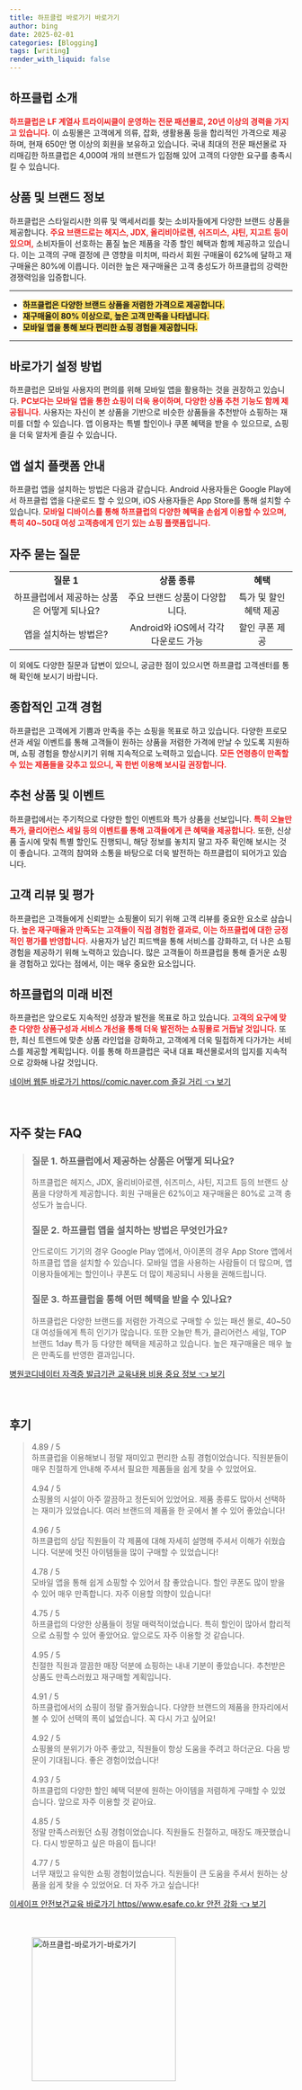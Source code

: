 ```yaml
---
title: 하프클럽 바로가기 바로가기
author: bing
date: 2025-02-01
categories: [Blogging]
tags: [writing]
render_with_liquid: false
---
```



<h2 id='하프클럽 소개'>하프클럽 소개</h2>

<p><b><span style="color: #ee2323;">하프클럽은 LF 계열사 트라이씨클이 운영하는 전문 패션몰로, 20년 이상의 경력을 가지고 있습니다.</span></b> 이 쇼핑몰은 고객에게 의류, 잡화, 생활용품 등을 합리적인 가격으로 제공하며, 현재 650만 명 이상의 회원을 보유하고 있습니다. 국내 최대의 전문 패션몰로 자리매김한 하프클럽은 4,000여 개의 브랜드가 입점해 있어 고객의 다양한 요구를 충족시킬 수 있습니다.</p>

<h2 id='상품 및 브랜드 정보'>상품 및 브랜드 정보</h2>

<p>하프클럽은 스타일리시한 의류 및 액세서리를 찾는 소비자들에게 다양한 브랜드 상품을 제공합니다. <b><span style="color: #ee2323;">주요 브랜드로는 헤지스, JDX, 올리비아로렌, 쉬즈미스, 샤틴, 지고트 등이 있으며,</span></b> 소비자들이 선호하는 품질 높은 제품을 각종 할인 혜택과 함께 제공하고 있습니다. 이는 고객의 구매 결정에 큰 영향을 미치며, 따라서 회원 구매율이 62%에 달하고 재구매율은 80%에 이릅니다. 이러한 높은 재구매율은 고객 충성도가 하프클럽의 강력한 경쟁력임을 입증합니다.</p>

<hr />

<ul>
    <li><b><span style="background-color: #ffe066;">하프클럽은 다양한 브랜드 상품을 저렴한 가격으로 제공합니다.</span></b></li>
    <li><b><span style="background-color: #ffe066;">재구매율이 80% 이상으로, 높은 고객 만족을 나타냅니다.</span></b></li>
    <li><b><span style="background-color: #ffe066;">모바일 앱을 통해 보다 편리한 쇼핑 경험을 제공합니다.</span></b></li>
</ul>

<hr />

<h2 id='바로가기 설정 방법'>바로가기 설정 방법</h2>

<p>하프클럽은 모바일 사용자의 편의를 위해 모바일 앱을 활용하는 것을 권장하고 있습니다. <b><span style="color: #ee2323;">PC보다는 모바일 앱을 통한 쇼핑이 더욱 용이하며, 다양한 상품 추천 기능도 함께 제공됩니다.</span></b> 사용자는 자신이 본 상품을 기반으로 비슷한 상품들을 추천받아 쇼핑하는 재미를 더할 수 있습니다. 앱 이용자는 특별 할인이나 쿠폰 혜택을 받을 수 있으므로, 쇼핑을 더욱 알차게 즐길 수 있습니다.</p>

<h2 id='앱 설치 플랫폼 안내'>앱 설치 플랫폼 안내</h2>

<p>하프클럽 앱을 설치하는 방법은 다음과 같습니다. Android 사용자들은 Google Play에서 하프클럽 앱을 다운로드 할 수 있으며, iOS 사용자들은 App Store를 통해 설치할 수 있습니다. <b><span style="color: #ee2323;">모바일 디바이스를 통해 하프클럽의 다양한 혜택을 손쉽게 이용할 수 있으며, 특히 40~50대 여성 고객층에게 인기 있는 쇼핑 플랫폼입니다.</span></b></p>

<h2 id='자주 묻는 질문'>자주 묻는 질문</h2>

<table>
    <tr>
        <td style="text-align: center; height: 17px;"><b>질문 1</b></td>
        <td style="text-align: center; height: 17px;"><b>상품 종류</b></td>
        <td style="text-align: center; height: 17px;"><b>혜택</b></td>
    </tr>
    <tr>
        <td style="text-align: center; height: 17px;">하프클럽에서 제공하는 상품은 어떻게 되나요?</td>
        <td style="text-align: center; height: 17px;">주요 브랜드 상품이 다양합니다.</td>
        <td style="text-align: center; height: 17px;">특가 및 할인 혜택 제공</td>
    </tr>
    <tr>
        <td style="text-align: center; height: 17px;">앱을 설치하는 방법은?</td>
        <td style="text-align: center; height: 17px;">Android와 iOS에서 각각 다운로드 가능</td>
        <td style="text-align: center; height: 17px;">할인 쿠폰 제공</td>
    </tr>
</table>

<p>이 외에도 다양한 질문과 답변이 있으니, 궁금한 점이 있으시면 하프클럽 고객센터를 통해 확인해 보시기 바랍니다.</p>

<h2 id='종합적인 고객 경험'>종합적인 고객 경험</h2>

<p>하프클럽은 고객에게 기쁨과 만족을 주는 쇼핑을 목표로 하고 있습니다. 다양한 프로모션과 세일 이벤트를 통해 고객들이 원하는 상품을 저렴한 가격에 만날 수 있도록 지원하며, 쇼핑 경험을 향상시키기 위해 지속적으로 노력하고 있습니다. <b><span style="color: #ee2323;">모든 연령층이 만족할 수 있는 제품들을 갖추고 있으니, 꼭 한번 이용해 보시길 권장합니다.</span></b></p>

<h2 id='추천 상품 및 이벤트'>추천 상품 및 이벤트</h2>

<p>하프클럽에서는 주기적으로 다양한 할인 이벤트와 특가 상품을 선보입니다. <b><span style="color: #ee2323;">특히 오늘만 특가, 클리어런스 세일 등의 이벤트를 통해 고객들에게 큰 혜택을 제공합니다.</span></b> 또한, 신상품 출시에 맞춰 특별 할인도 진행되니, 해당 정보를 놓치지 말고 자주 확인해 보시는 것이 좋습니다. 고객의 참여와 소통을 바탕으로 더욱 발전하는 하프클럽이 되어가고 있습니다.</p>

<h2 id='고객 리뷰 및 평가'>고객 리뷰 및 평가</h2>

<p>하프클럽은 고객들에게 신뢰받는 쇼핑몰이 되기 위해 고객 리뷰를 중요한 요소로 삼습니다. <b><span style="color: #ee2323;">높은 재구매율과 만족도는 고객들이 직접 경험한 결과로, 이는 하프클럽에 대한 긍정적인 평가를 반영합니다.</span></b> 사용자가 남긴 피드백을 통해 서비스를 강화하고, 더 나은 쇼핑 경험을 제공하기 위해 노력하고 있습니다. 많은 고객들이 하프클럽을 통해 즐거운 쇼핑을 경험하고 있다는 점에서, 이는 매우 중요한 요소입니다.</p>

<h2 id='하프클럽의 미래 비전'>하프클럽의 미래 비전</h2>

<p>하프클럽은 앞으로도 지속적인 성장과 발전을 목표로 하고 있습니다. <b><span style="color: #ee2323;">고객의 요구에 맞춘 다양한 상품구성과 서비스 개선을 통해 더욱 발전하는 쇼핑몰로 거듭날 것입니다.</span></b> 또한, 최신 트렌드에 맞춘 상품 라인업을 강화하고, 고객에게 더욱 밀접하게 다가가는 서비스를 제공할 계획입니다. 이를 통해 하프클럽은 국내 대표 패션몰로서의 입지를 지속적으로 강화해 나갈 것입니다.</p>


<p><a class="click-button" title="네이버 웹툰 바로가기 https//comic.naver.com 즐길 거리" href="https://blackassets.github.io/posts/%EB%84%A4%EC%9D%B4%EB%B2%84-%EC%9B%B9%ED%88%B0-%EB%B0%94%EB%A1%9C%EA%B0%80%EA%B8%B0-httpscomic.naver.com-%EC%A6%90%EA%B8%B8-%EA%B1%B0%EB%A6%AC/" rel="dofollow">네이버 웹툰 바로가기 https//comic.naver.com 즐길 거리 👈 보기</a></p><br>
<h2 id='자주_찾는_FAQ'>자주 찾는 FAQ</h2>
<div itemscope="" itemtype="https://schema.org/FAQPage"> 
<blockquote> 
<div itemscope="" itemprop="mainEntity" itemtype="https://schema.org/Question"> 
<h3 itemprop="name">질문 1. 하프클럽에서 제공하는 상품은 어떻게 되나요?</h3> 
<div itemscope="" itemprop="acceptedAnswer" itemtype="https://schema.org/Answer"> 
<span itemprop="text"> 
<p>하프클럽은 헤지스, JDX, 올리비아로렌, 쉬즈미스, 샤틴, 지고트 등의 브랜드 상품을 다양하게 제공합니다. 회원 구매율은 62%이고 재구매율은 80%로 고객 충성도가 높습니다.</p> 
</span> 
</div> 
</div> 

<div itemscope="" itemprop="mainEntity" itemtype="https://schema.org/Question"> 
<h3 itemprop="name">질문 2. 하프클럽 앱을 설치하는 방법은 무엇인가요?</h3> 
<div itemscope="" itemprop="acceptedAnswer" itemtype="https://schema.org/Answer"> 
<span itemprop="text"> 
<p>안드로이드 기기의 경우 Google Play 앱에서, 아이폰의 경우 App Store 앱에서 하프클럽 앱을 설치할 수 있습니다. 모바일 앱을 사용하는 사람들이 더 많으며, 앱 이용자들에게는 할인이나 쿠폰도 더 많이 제공되니 사용을 권해드립니다.</p> 
</span> 
</div> 
</div> 

<div itemscope="" itemprop="mainEntity" itemtype="https://schema.org/Question"> 
<h3 itemprop="name">질문 3. 하프클럽을 통해 어떤 혜택을 받을 수 있나요?</h3> 
<div itemscope="" itemprop="acceptedAnswer" itemtype="https://schema.org/Answer"> 
<span itemprop="text"> 
<p>하프클럽은 다양한 브랜드를 저렴한 가격으로 구매할 수 있는 패션 몰로, 40~50대 여성들에게 특히 인기가 많습니다. 또한 오늘만 특가, 클리어런스 세일, TOP 브랜드 1day 특가 등 다양한 혜택을 제공하고 있습니다. 높은 재구매율은 매우 높은 만족도를 반영한 결과입니다.</p> 
</span> 
</div> 
</div> 
</blockquote> 
</div>
<p><a class="click-button" title="병원코디네이터 자격증 발급기관 교육내용 비용 중요 정보" href="https://blackassets.github.io/posts/%EB%B3%91%EC%9B%90%EC%BD%94%EB%94%94%EB%84%A4%EC%9D%B4%ED%84%B0-%EC%9E%90%EA%B2%A9%EC%A6%9D-%EB%B0%9C%EA%B8%89%EA%B8%B0%EA%B4%80-%EA%B5%90%EC%9C%A1%EB%82%B4%EC%9A%A9-%EB%B9%84%EC%9A%A9-%EC%A4%91%EC%9A%94-%EC%A0%95%EB%B3%B4/" rel="dofollow">병원코디네이터 자격증 발급기관 교육내용 비용 중요 정보 👈 보기</a></p><br>
<h2 id='후기'>후기</h2>
<div itemscope itemtype="https://schema.org/Product">
  <blockquote>
  <div itemprop="review" itemscope itemtype="https://schema.org/Review">
      <div itemprop="reviewRating" itemscope itemtype="https://schema.org/Rating"> <span itemprop="ratingValue">4.89</span> / <span itemprop="bestRating">5</span> </div>
      <span itemprop="reviewBody">하프클럽을 이용해보니 정말 재미있고 편리한 쇼핑 경험이었습니다. 직원분들이 매우 친절하게 안내해 주셔서 필요한 제품들을 쉽게 찾을 수 있었어요.</span>
  </div>
  <br>
  <div itemprop="review" itemscope itemtype="https://schema.org/Review">
      <div itemprop="reviewRating" itemscope itemtype="https://schema.org/Rating"> <span itemprop="ratingValue">4.94</span> / <span itemprop="bestRating">5</span> </div>
      <span itemprop="reviewBody">쇼핑몰의 시설이 아주 깔끔하고 정돈되어 있었어요. 제품 종류도 많아서 선택하는 재미가 있었습니다. 여러 브랜드의 제품을 한 곳에서 볼 수 있어 좋았습니다!</span>
  </div>
  <br>
  <div itemprop="review" itemscope itemtype="https://schema.org/Review">
      <div itemprop="reviewRating" itemscope itemtype="https://schema.org/Rating"> <span itemprop="ratingValue">4.96</span> / <span itemprop="bestRating">5</span> </div>
      <span itemprop="reviewBody">하프클럽의 상담 직원들이 각 제품에 대해 자세히 설명해 주셔서 이해가 쉬웠습니다. 덕분에 멋진 아이템들을 많이 구매할 수 있었습니다!</span>
  </div>
  <br>
  <div itemprop="review" itemscope itemtype="https://schema.org/Review">
      <div itemprop="reviewRating" itemscope itemtype="https://schema.org/Rating"> <span itemprop="ratingValue">4.78</span> / <span itemprop="bestRating">5</span> </div>
      <span itemprop="reviewBody">모바일 앱을 통해 쉽게 쇼핑할 수 있어서 참 좋았습니다. 할인 쿠폰도 많이 받을 수 있어 매우 만족합니다. 자주 이용할 의향이 있습니다!</span>
  </div>
  <br>
  <div itemprop="review" itemscope itemtype="https://schema.org/Review">
      <div itemprop="reviewRating" itemscope itemtype="https://schema.org/Rating"> <span itemprop="ratingValue">4.75</span> / <span itemprop="bestRating">5</span> </div>
      <span itemprop="reviewBody">하프클럽의 다양한 상품들이 정말 매력적이었습니다. 특히 할인이 많아서 합리적으로 쇼핑할 수 있어 좋았어요. 앞으로도 자주 이용할 것 같습니다.</span>
  </div>
  <br>
  <div itemprop="review" itemscope itemtype="https://schema.org/Review">
      <div itemprop="reviewRating" itemscope itemtype="https://schema.org/Rating"> <span itemprop="ratingValue">4.95</span> / <span itemprop="bestRating">5</span> </div>
      <span itemprop="reviewBody">친절한 직원과 깔끔한 매장 덕분에 쇼핑하는 내내 기분이 좋았습니다. 추천받은 상품도 만족스러웠고 재구매할 계획입니다.</span>
  </div>
  <br>
  <div itemprop="review" itemscope itemtype="https://schema.org/Review">
      <div itemprop="reviewRating" itemscope itemtype="https://schema.org/Rating"> <span itemprop="ratingValue">4.91</span> / <span itemprop="bestRating">5</span> </div>
      <span itemprop="reviewBody">하프클럽에서의 쇼핑이 정말 즐거웠습니다. 다양한 브랜드의 제품을 한자리에서 볼 수 있어 선택의 폭이 넓었습니다. 꼭 다시 가고 싶어요!</span>
  </div>
  <br>
  <div itemprop="review" itemscope itemtype="https://schema.org/Review">
      <div itemprop="reviewRating" itemscope itemtype="https://schema.org/Rating"> <span itemprop="ratingValue">4.92</span> / <span itemprop="bestRating">5</span> </div>
      <span itemprop="reviewBody">쇼핑몰의 분위기가 아주 좋았고, 직원들이 항상 도움을 주려고 하더군요. 다음 방문이 기대됩니다. 좋은 경험이었습니다!</span>
  </div>
  <br>
  <div itemprop="review" itemscope itemtype="https://schema.org/Review">
      <div itemprop="reviewRating" itemscope itemtype="https://schema.org/Rating"> <span itemprop="ratingValue">4.93</span> / <span itemprop="bestRating">5</span> </div>
      <span itemprop="reviewBody">하프클럽의 다양한 할인 혜택 덕분에 원하는 아이템을 저렴하게 구매할 수 있었습니다. 앞으로 자주 이용할 것 같아요.</span>
  </div>
  <br>
  <div itemprop="review" itemscope itemtype="https://schema.org/Review">
      <div itemprop="reviewRating" itemscope itemtype="https://schema.org/Rating"> <span itemprop="ratingValue">4.85</span> / <span itemprop="bestRating">5</span> </div>
      <span itemprop="reviewBody">정말 만족스러웠던 쇼핑 경험이었습니다. 직원들도 친절하고, 매장도 깨끗했습니다. 다시 방문하고 싶은 마음이 듭니다!</span>
  </div>
  <br>
  <div itemprop="review" itemscope itemtype="https://schema.org/Review">
      <div itemprop="reviewRating" itemscope itemtype="https://schema.org/Rating"> <span itemprop="ratingValue">4.77</span> / <span itemprop="bestRating">5</span> </div>
      <span itemprop="reviewBody">너무 재밌고 유익한 쇼핑 경험이었습니다. 직원들이 큰 도움을 주셔서 원하는 상품을 쉽게 찾을 수 있었어요. 더 자주 가고 싶습니다!</span>
  </div>
  </blockquote>
</div>
<p><a class="click-button" title="이세이프 안전보건교육 바로가기 https//www.esafe.co.kr 안전 강화" href="https://blackassets.github.io/posts/%EC%9D%B4%EC%84%B8%EC%9D%B4%ED%94%84-%EC%95%88%EC%A0%84%EB%B3%B4%EA%B1%B4%EA%B5%90%EC%9C%A1-%EB%B0%94%EB%A1%9C%EA%B0%80%EA%B8%B0-httpswww.esafe.co.kr-%EC%95%88%EC%A0%84-%EA%B0%95%ED%99%94/" rel="dofollow">이세이프 안전보건교육 바로가기 https//www.esafe.co.kr 안전 강화 👈 보기</a></p><br>
<figure class="image"><img src="https://blackassets.github.io/assets/img/thumbnail/하프클럽-바로가기-바로가기.webp" alt="하프클럽-바로가기-바로가기" width="256" height="256"></figure>